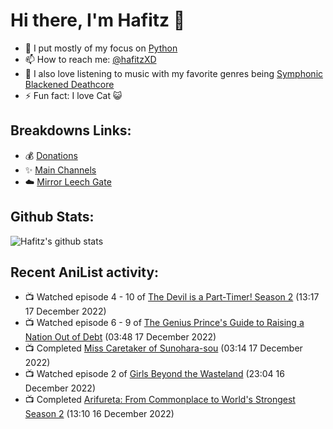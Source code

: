 # Hi there, I'm Hafitz 👋
- 🐍 I put mostly of my focus on [Python](https://python.org)
- 📫 How to reach me: [@hafitzXD](https://t.me/hafitzXD)
- 🎵 I also love listening to music with my favorite genres being [Symphonic Blackened Deathcore](https://youtu.be/qyYmS_iBcy4)
- ⚡ Fun fact: I love Cat 😺

## Breakdowns Links:
- 💰 [Donations](https://t.me/TheBreakdowns/2)
- ✨ [Main Channels](https://t.me/TheBreakdowns)
- ☁️ [Mirror Leech Gate](https://t.me/BreakdownsGate)

## Github Stats:
![Hafitz's github stats](https://github-readme-stats.vercel.app/api?username=breakdowns&show_icons=true&count_private=true&bg_color=00000000&text_color=777)

## Recent AniList activity:
<!-- ANILIST_ACTIVITY:start -->

-   📺 Watched episode 4 - 10 of [The Devil is a Part-Timer! Season 2](https://anilist.co/anime/130592) (13:17 17 December 2022)
-   📺 Watched episode 6 - 9 of [The Genius Prince's Guide to Raising a Nation Out of Debt](https://anilist.co/anime/129190) (03:48 17 December 2022)
-   📺 Completed [Miss Caretaker of Sunohara-sou](https://anilist.co/anime/100556) (03:14 17 December 2022)
-   📺 Watched episode 2 of [Girls Beyond the Wasteland](https://anilist.co/anime/21444) (23:04 16 December 2022)
-   📺 Completed [Arifureta: From Commonplace to World's Strongest Season 2](https://anilist.co/anime/112323) (13:10 16 December 2022)

<!-- ANILIST_ACTIVITY:end -->
